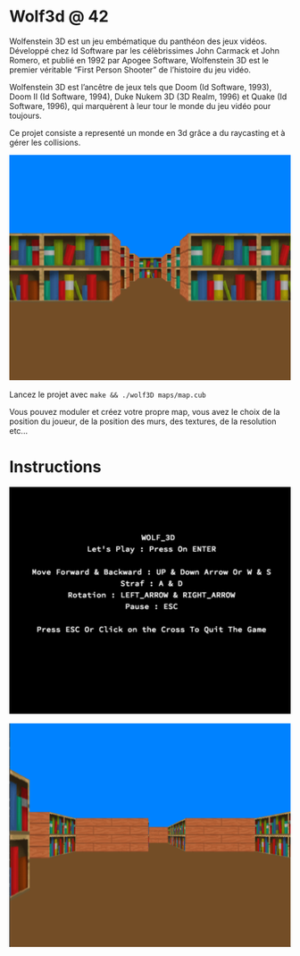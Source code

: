 # Wolf3d @ 42

Wolfenstein 3D est un jeu embématique du panthéon des jeux vidéos. Développé
chez Id Software par les célèbrissimes John Carmack et John Romero, et publié en 1992
par Apogee Software, Wolfenstein 3D est le premier véritable “First Person Shooter”
de l’histoire du jeu vidéo.

Wolfenstein 3D est l’ancêtre de jeux tels que Doom (Id Software, 1993), Doom II
(Id Software, 1994), Duke Nukem 3D (3D Realm, 1996) et Quake (Id Software, 1996),
qui marquèrent à leur tour le monde du jeu vidéo pour toujours.

Ce projet consiste a representé un monde en 3d grâce a du raycasting et à gérer les collisions.

![couloir](https://github.com/ibouabda/wolf3d/blob/master/pics/couloir.png)

Lancez le projet avec `make && ./wolf3D maps/map.cub`

Vous pouvez moduler et créez votre propre map, vous avez le choix de la position du joueur, de la position des murs, des textures, de la resolution etc...

# Instructions

![instruction](https://github.com/ibouabda/wolf3d/blob/master/pics/instruction.png)

![vue](https://github.com/ibouabda/wolf3d/blob/master/pics/vue.png)
